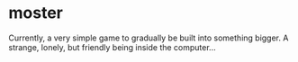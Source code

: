 # moster
Currently, a very simple game to gradually be built into something bigger. A strange, lonely, but friendly being inside the computer...
